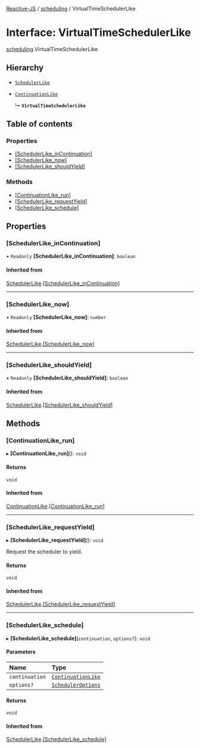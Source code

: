 [Reactive-JS](../README.md) / [scheduling](../modules/scheduling.md) / VirtualTimeSchedulerLike

# Interface: VirtualTimeSchedulerLike

[scheduling](../modules/scheduling.md).VirtualTimeSchedulerLike

## Hierarchy

- [`SchedulerLike`](scheduling.SchedulerLike.md)

- [`ContinuationLike`](util.ContinuationLike.md)

  ↳ **`VirtualTimeSchedulerLike`**

## Table of contents

### Properties

- [[SchedulerLike\_inContinuation]](scheduling.VirtualTimeSchedulerLike.md#[schedulerlike_incontinuation])
- [[SchedulerLike\_now]](scheduling.VirtualTimeSchedulerLike.md#[schedulerlike_now])
- [[SchedulerLike\_shouldYield]](scheduling.VirtualTimeSchedulerLike.md#[schedulerlike_shouldyield])

### Methods

- [[ContinuationLike\_run]](scheduling.VirtualTimeSchedulerLike.md#[continuationlike_run])
- [[SchedulerLike\_requestYield]](scheduling.VirtualTimeSchedulerLike.md#[schedulerlike_requestyield])
- [[SchedulerLike\_schedule]](scheduling.VirtualTimeSchedulerLike.md#[schedulerlike_schedule])

## Properties

### [SchedulerLike\_inContinuation]

• `Readonly` **[SchedulerLike\_inContinuation]**: `boolean`

#### Inherited from

[SchedulerLike](scheduling.SchedulerLike.md).[[SchedulerLike_inContinuation]](scheduling.SchedulerLike.md#[schedulerlike_incontinuation])

___

### [SchedulerLike\_now]

• `Readonly` **[SchedulerLike\_now]**: `number`

#### Inherited from

[SchedulerLike](scheduling.SchedulerLike.md).[[SchedulerLike_now]](scheduling.SchedulerLike.md#[schedulerlike_now])

___

### [SchedulerLike\_shouldYield]

• `Readonly` **[SchedulerLike\_shouldYield]**: `boolean`

#### Inherited from

[SchedulerLike](scheduling.SchedulerLike.md).[[SchedulerLike_shouldYield]](scheduling.SchedulerLike.md#[schedulerlike_shouldyield])

## Methods

### [ContinuationLike\_run]

▸ **[ContinuationLike_run]**(): `void`

#### Returns

`void`

#### Inherited from

[ContinuationLike](util.ContinuationLike.md).[[ContinuationLike_run]](util.ContinuationLike.md#[continuationlike_run])

___

### [SchedulerLike\_requestYield]

▸ **[SchedulerLike_requestYield]**(): `void`

Request the scheduler to yield.

#### Returns

`void`

#### Inherited from

[SchedulerLike](scheduling.SchedulerLike.md).[[SchedulerLike_requestYield]](scheduling.SchedulerLike.md#[schedulerlike_requestyield])

___

### [SchedulerLike\_schedule]

▸ **[SchedulerLike_schedule]**(`continuation`, `options?`): `void`

#### Parameters

| Name | Type |
| :------ | :------ |
| `continuation` | [`ContinuationLike`](util.ContinuationLike.md) |
| `options?` | [`SchedulerOptions`](../modules/scheduling.md#scheduleroptions) |

#### Returns

`void`

#### Inherited from

[SchedulerLike](scheduling.SchedulerLike.md).[[SchedulerLike_schedule]](scheduling.SchedulerLike.md#[schedulerlike_schedule])
